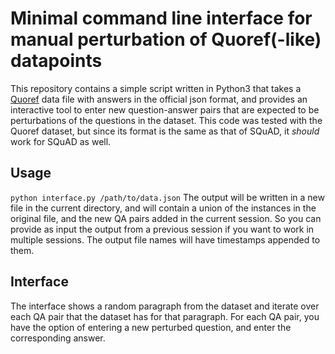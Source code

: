 # Minimal command line interface for manual perturbation of Quoref(-like) datapoints
This repository contains a simple script written in Python3 that takes a [Quoref](https://allennlp.org/quoref) data file with answers in the official json format, and provides an interactive tool to enter new question-answer pairs that are expected to be perturbations of the questions in the dataset. This code was tested with the Quoref dataset, but since its format is the same as that of SQuAD, it _should_ work for SQuAD as well.

## Usage
```python interface.py /path/to/data.json```
The output will be written in a new file in the current directory, and will contain a union of the instances in the original file, and the new QA pairs added in the current session. So you can provide as input the output from a previous session if you want to work in multiple sessions. The output file names will have timestamps appended to them.

## Interface
The interface shows a random paragraph from the dataset and iterate over each QA pair that the dataset has for that paragraph. For each QA pair, you have the option of entering a new perturbed question, and enter the corresponding answer.

